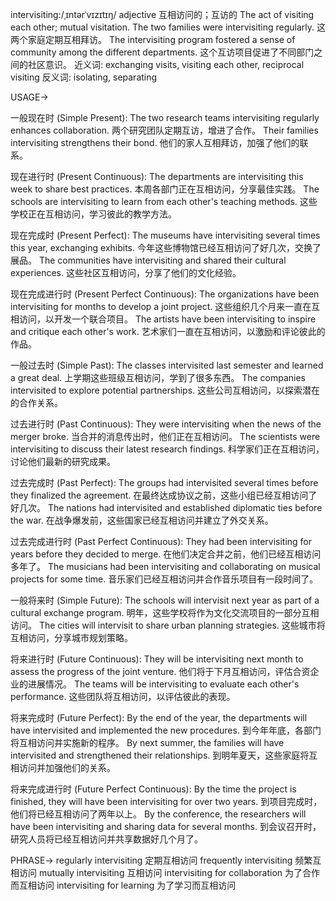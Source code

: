 intervisiting:/ˌɪntərˈvɪzɪtɪŋ/
adjective
互相访问的；互访的
The act of visiting each other; mutual visitation.  The two families were intervisiting regularly. 这两个家庭定期互相拜访。
The intervisiting program fostered a sense of community among the different departments.  这个互访项目促进了不同部门之间的社区意识。
近义词: exchanging visits, visiting each other, reciprocal visiting
反义词: isolating, separating


USAGE->

一般现在时 (Simple Present):
The two research teams intervisiting regularly enhances collaboration. 两个研究团队定期互访，增进了合作。
Their families intervisiting strengthens their bond.  他们的家人互相拜访，加强了他们的联系。

现在进行时 (Present Continuous):
The departments are intervisiting this week to share best practices.  本周各部门正在互相访问，分享最佳实践。
The schools are intervisiting to learn from each other's teaching methods.  这些学校正在互相访问，学习彼此的教学方法。

现在完成时 (Present Perfect):
The museums have intervisiting several times this year, exchanging exhibits.  今年这些博物馆已经互相访问了好几次，交换了展品。
The communities have intervisiting and shared their cultural experiences.  这些社区互相访问，分享了他们的文化经验。

现在完成进行时 (Present Perfect Continuous):
The organizations have been intervisiting for months to develop a joint project.  这些组织几个月来一直在互相访问，以开发一个联合项目。
The artists have been intervisiting to inspire and critique each other's work.  艺术家们一直在互相访问，以激励和评论彼此的作品。


一般过去时 (Simple Past):
The classes intervisited last semester and learned a great deal.  上学期这些班级互相访问，学到了很多东西。
The companies intervisited to explore potential partnerships.  这些公司互相访问，以探索潜在的合作关系。


过去进行时 (Past Continuous):
They were intervisiting when the news of the merger broke.  当合并的消息传出时，他们正在互相访问。
The scientists were intervisiting to discuss their latest research findings.  科学家们正在互相访问，讨论他们最新的研究成果。

过去完成时 (Past Perfect):
The groups had intervisited several times before they finalized the agreement.  在最终达成协议之前，这些小组已经互相访问了好几次。
The nations had intervisited and established diplomatic ties before the war.  在战争爆发前，这些国家已经互相访问并建立了外交关系。

过去完成进行时 (Past Perfect Continuous):
They had been intervisiting for years before they decided to merge.  在他们决定合并之前，他们已经互相访问多年了。
The musicians had been intervisiting and collaborating on musical projects for some time.  音乐家们已经互相访问并合作音乐项目有一段时间了。

一般将来时 (Simple Future):
The schools will intervisit next year as part of a cultural exchange program.  明年，这些学校将作为文化交流项目的一部分互相访问。
The cities will intervisit to share urban planning strategies.  这些城市将互相访问，分享城市规划策略。


将来进行时 (Future Continuous):
They will be intervisiting next month to assess the progress of the joint venture.  他们将于下月互相访问，评估合资企业的进展情况。
The teams will be intervisiting to evaluate each other's performance.  这些团队将互相访问，以评估彼此的表现。

将来完成时 (Future Perfect):
By the end of the year, the departments will have intervisited and implemented the new procedures.  到今年年底，各部门将互相访问并实施新的程序。
By next summer, the families will have intervisited and strengthened their relationships.  到明年夏天，这些家庭将互相访问并加强他们的关系。

将来完成进行时 (Future Perfect Continuous):
By the time the project is finished, they will have been intervisiting for over two years.  到项目完成时，他们将已经互相访问了两年以上。
By the conference, the researchers will have been intervisiting and sharing data for several months.  到会议召开时，研究人员将已经互相访问并共享数据好几个月了。



PHRASE->
regularly intervisiting 定期互相访问
frequently intervisiting 频繁互相访问
mutually intervisiting 互相访问
intervisiting for collaboration 为了合作而互相访问
intervisiting for learning  为了学习而互相访问
